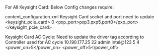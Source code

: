 For All Keysight Card:
Below Config changes require:

content_configuration.xml
Keysight Card socket and port need to update
<keysight_pcie_card>
   <socket>0</socket>
   <pxp_port>pxp3.pxp5.port0</pxp_port>
</keysight_pcie_card>

Keysight Card AC Cycle:
Need to update the driver tag according to Controller used for AC cycle 
<provider>
    <ac>
        <driver>
			<pdu brand="raritan" model="px-5052R">
            <ip>10.190.177.25</ip>
            <port>22</port>
            <username>admin</username>
            <password>intel@123</password>
            <timeout>5</timeout>
            <outlets>
                <outlet>4</outlet>
            </outlets>
			</pdu>
        </driver>
        <timeout>
            <power_on>5</power_on>
            <power_off>5</power_off>
        </timeout>
    </ac>
</provider>
